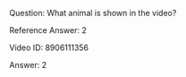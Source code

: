 Question: What animal is shown in the video?

Reference Answer: 2

Video ID: 8906111356

Answer: 2

